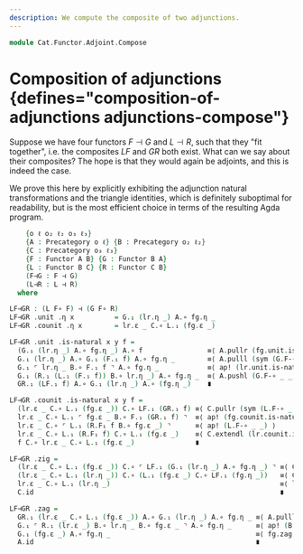 ```yaml
---
description: We compute the composite of two adjunctions.
---
```

<!--
```agda
{-# OPTIONS --lossy-unification #-}
open import Cat.Functor.Adjoint
open import Cat.Prelude

import Cat.Functor.Reasoning
import Cat.Reasoning
```
-->

```agda
module Cat.Functor.Adjoint.Compose
```

# Composition of adjunctions {defines="composition-of-adjunctions adjunctions-compose"}

Suppose we have four functors $F \dashv G$ and $L \dashv R$, such that
they "fit together", i.e. the composites $LF$ and $GR$ both exist. What
can we say about their composites? The hope is that they would again be
adjoints, and this is indeed the case.

We prove this here by explicitly exhibiting the adjunction natural
transformations and the triangle identities, which is definitely
suboptimal for readability, but is the most efficient choice in terms of
the resulting Agda program.

```agda
    {o ℓ o₂ ℓ₂ o₃ ℓ₃}
    {A : Precategory o ℓ} {B : Precategory o₂ ℓ₂}
    {C : Precategory o₃ ℓ₃}
    {F : Functor A B} {G : Functor B A}
    {L : Functor B C} {R : Functor C B}
    (F⊣G : F ⊣ G)
    (L⊣R : L ⊣ R)
  where
```

<!--
```agda
private
  module fg = _⊣_ F⊣G
  module lr = _⊣_ L⊣R
  module A = Cat.Reasoning A
  module B = Cat.Reasoning B
  module C = Cat.Reasoning C
  module F = Cat.Functor.Reasoning F
  module G = Cat.Functor.Reasoning G
  module L = Cat.Functor.Reasoning L
  module R = Cat.Functor.Reasoning R
  open _⊣_
  open _=>_
  module LF = Functor (L F∘ F)
  module GR = Functor (G F∘ R)
```
-->

```agda
LF⊣GR : (L F∘ F) ⊣ (G F∘ R)
LF⊣GR .unit .η x          = G.₁ (lr.η _) A.∘ fg.η _
LF⊣GR .counit .η x        = lr.ε _ C.∘ L.₁ (fg.ε _)

LF⊣GR .unit .is-natural x y f =
  (G.₁ (lr.η _) A.∘ fg.η _) A.∘ f                ≡⟨ A.pullr (fg.unit.is-natural _ _ _) ⟩
  G.₁ (lr.η _) A.∘ G.₁ (F.₁ f) A.∘ fg.η _        ≡⟨ A.pulll (sym (G.F-∘ _ _)) ⟩
  G.₁ ⌜ lr.η _ B.∘ F.₁ f ⌝ A.∘ fg.η _            ≡⟨ ap! (lr.unit.is-natural _ _ _) ⟩
  G.₁ (R.₁ (L.₁ (F.₁ f)) B.∘ lr.η _) A.∘ fg.η _  ≡⟨ A.pushl (G.F-∘ _ _) ⟩
  GR.₁ (LF.₁ f) A.∘ G.₁ (lr.η _) A.∘ (fg.η _)    ∎

LF⊣GR .counit .is-natural x y f =
  (lr.ε _ C.∘ L.₁ (fg.ε _)) C.∘ LF.₁ (GR.₁ f) ≡⟨ C.pullr (sym (L.F-∘ _ _)) ⟩
  lr.ε _ C.∘ L.₁ ⌜ fg.ε _ B.∘ F.₁ (GR.₁ f) ⌝  ≡⟨ ap! (fg.counit.is-natural _ _ _) ⟩
  lr.ε _ C.∘ ⌜ L.₁ (R.F₁ f B.∘ fg.ε _) ⌝      ≡⟨ ap! (L.F-∘ _ _) ⟩
  lr.ε _ C.∘ L.₁ (R.F₁ f) C.∘ L.₁ (fg.ε _)    ≡⟨ C.extendl (lr.counit.is-natural _ _ _) ⟩
  f C.∘ lr.ε _ C.∘ L.₁ (fg.ε _)               ∎

LF⊣GR .zig =
  (lr.ε _ C.∘ L.₁ (fg.ε _)) C.∘ ⌜ LF.₁ (G.₁ (lr.η _) A.∘ fg.η _) ⌝ ≡⟨ C.extendr (ap! (LF.F-∘ _ _) ∙ L.extendl (fg.counit.is-natural _ _ _)) ⟩
  (lr.ε _ C.∘ L.₁ (lr.η _)) C.∘ (L.₁ (fg.ε _) C.∘ LF.₁ (fg.η _))   ≡⟨ C.elimr (L.annihilate fg.zig) ⟩
  lr.ε _ C.∘ L.₁ (lr.η _)                                          ≡⟨ lr.zig ⟩
  C.id                                                             ∎

LF⊣GR .zag =
  GR.₁ (lr.ε _ C.∘ L.₁ (fg.ε _)) A.∘ G.₁ (lr.η _) A.∘ fg.η _ ≡⟨ A.pulll (G.collapse (B.pushl (R.F-∘ _ _) ∙ ap₂ B._∘_ refl (sym (lr.unit.is-natural _ _ _)))) ⟩
  G.₁ ⌜ R.₁ (lr.ε _) B.∘ lr.η _ B.∘ fg.ε _ ⌝ A.∘ fg.η _      ≡⟨ ap! (B.cancell lr.zag) ⟩
  G.₁ (fg.ε _) A.∘ fg.η _                                    ≡⟨ fg.zag ⟩
  A.id                                                       ∎
```
